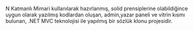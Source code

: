 N Katmanlı Mimari kullanılarak hazırlanmış, solid prensiplerine olabildiğince uygun olarak yazılmış kodlardan oluşan, admin,yazar paneli ve vitrin kısmı bulunan, .NET MVC teknolojisi ile yapılmış bir sözlük klonu projesidir.
